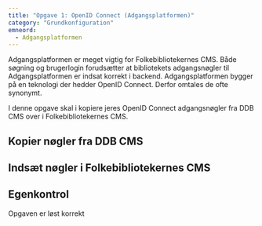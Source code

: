 ```yaml
---
title: "Opgave 1: OpenID Connect (Adgangsplatformen)"
category: "Grundkonfiguration"
emneord:
  - Adgangsplatformen
---
```


Adgangsplatformen er meget vigtig for Folkebibliotekernes CMS. Både søgning og brugerlogin forudsætter at bibliotekets adgangsnøgler til Adgangsplatformen er indsat korrekt i backend. Adgangsplatformen bygger på en teknologi der hedder OpenID Connect. Derfor omtales de ofte synonymt.

I denne opgave skal i kopiere jeres OpenID Connect adgangsnøgler fra DDB CMS over i Folkebibliotekernes CMS.

## Kopier nøgler fra DDB CMS

## Indsæt nøgler i Folkebibliotekernes CMS


## Egenkontrol
Opgaven er løst korrekt 